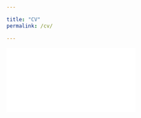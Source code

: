 ```yaml
---

title: "CV"
permalink: /cv/

---
```

<embed src="/files/pdf/CV.pdf" type="application/pdf"/>
</iframe>